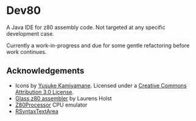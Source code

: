 # Dev80

A Java IDE for z80 assembly code. Not targeted at any specific development case.

Currently a work-in-progress and due for some gentle refactoring before work continues.


## Acknowledgements
- Icons by [Yusuke Kamiyamane](http://p.yusukekamiyamane.com/). Licensed under a [Creative Commons Attribution 3.0 License](http://creativecommons.org/licenses/by/3.0/).
- [Glass z80 assembler](http://www.grauw.nl/projects/glass/) by Laurens Holst 
- [Z80Processor](https://github.com/codesqueak/Z80Processor) CPU emulator
- [RSyntaxTextArea](https://github.com/bobbylight/RSyntaxTextArea)